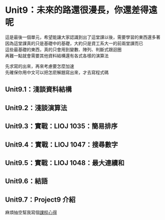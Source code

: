 #  Unit9：未來的路還很漫長，你還差得遠呢

這是最後一個單元，希望能讓大家認識到出了這堂課以後，需要學習的東西還多著  
因為這堂課真的只是基礎中的基礎，大約只是資工系大一的前兩堂課而已  
這些最基礎的東西，真的只會用到變數、陣列、判斷式跟迴圈  
再難一點就會需要其他資料結構還有各式各樣的演算法  

先求寫的出來，再來考慮要怎麼加速  
先確保你用中文可以把怎麽解題寫出來，才去寫程式碼  

## Unit9.1：淺談資料結構
## Unit9.2：淺談演算法
## Unit9.3：實戰：LIOJ 1035：簡易排序
## Unit9.4：實戰：LIOJ 1047：搜尋數字
## Unit9.5：實戰：LIOJ 1048：最大連續和
## Unit9.6：結語

## Unit9.7：Project9 介紹

麻煩抽空幫我寫個[課程心得](https://forms.gle/GNFGJeGoe4onMcxd8)

